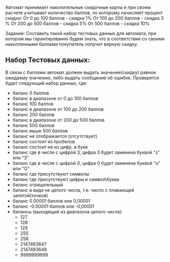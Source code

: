 Автомат принимает накопительные скидочные карты и при своем расчете учитывает количество баллов, по которому начисляет процент скидки: От 0 до 100 баллов - скидка 1% От 100 до 200 баллов - скидка 3 % От 200 до 500 баллов - скидка 5% От 500 баллов - скидка 10%

Задание: Составить такой набор тестовых данных для автомата, при котором мы гарантированно будем знать, что в соответствии со своими накопленными баллами покупатель получит верную скидку.

Набор Тестовых данных:
- 
В связи с баллами автомат должен выдать значение(скидку) равное ожидаему значению, либо выдать сообщение об ошибке.
Проверятся будет следующий набор данных, где:
- баланс 0 баллов
- баланс в диапазоне от 0 до 100 баллов
- баланс 100 баллов
- баланс в диапазоне от 100 до 200 баллов
- баланс 200 баллов
- баланс в диапазоне от 200 до 500 баллов
- баланс 500 баллов
- баланс выше 500 баллов
- баланс не отображается (отсутствует)
- баланс состоит из пробелов
- баланс состоит не из цифр, а букв
- баланс где в числе с цифрой 3, цифра 3 будет заменена буквой "з" или "З"
- баланс где в числе с цифрой 0, цифра 0 будет заменена буквой "о" или "О"
- баланс где присутствуют символы
- баланс где присутствуют цифры и символ\буква
- баланс отрицательный
- баланс в виде не целого числа, т.е. число с плавающей запятой(точкой)
- баланс 0.00001 баллов или 0,00001
- баланс -0.00001 баллов или -0,00001
- балансы (выходящий из диапазона целого числа):
    - 127
    - 128
    - 129
    - 255
    - 256
    - 2147483647
    - 2147483648
    - 9999999999
